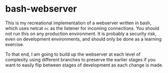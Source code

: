 # bash-webserver

This is my recreational implementation of a webserver written in bash, which uses netcat `nc` as the listener for incoming connections.  You should not run this on any production environment.  It is probably a security risk, even on development environments, and should only be done as a learning exercise.  

To that end, I am going to build up the webserver at each level of complexity using different branches to preserve the earlier stages if you want to easily flip between stages of development as each change is made.
